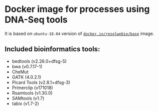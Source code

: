 # Docker image for processes using DNA-Seq tools

It is based on `ubuntu-18.04` version of [`docker.io/resolwebio/base`](
https://hub.docker.com/r/resolwebio/base/) image.

Included bioinformatics tools:
------------------------------
* bedtools (v2.26.0+dfsg-5)
* bwa (v0.7.17-1)
* CheMut
* GATK (4.0.2.1)
* Picard Tools (v2.8.1+dfsg-3)
* Primerclip (v171018)
* Rsamtools (v1.30.0)
* SAMtools (v1.7)
* tabix (v1.7-2)
